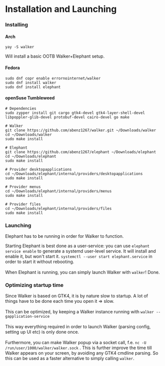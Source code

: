# Installation and Launching

### Installing

#### Arch

```
yay -S walker
```

Will install a basic OOTB Walker+Elephant setup.

#### Fedora

```
sudo dnf copr enable errornointernet/walker
sudo dnf install walker
sudo dnf install elephant
```

#### openSuse Tumbleweed

```
# Dependencies
sudo zypper install git cargo gtk4-devel gtk4-layer-shell-devel libpoppler-glib-devel protobuf-devel cairo-devel go make

# Walker
git clone https://github.com/abenz1267/walker.git ~/Downloads/walker
cd ~/Downloads/walker
sudo make install

# Elephant
git clone https://github.com/abenz1267/elephant ~/Downloads/elephant
cd ~/Downloads/elephant
sudo make install

# Provider desktopapplications
cd ~/Downloads/elephant/internal/providers/desktopapplications
sudo make install

# Provider menus
cd ~/Downloads/elephant/internal/providers/menus
sudo make install

# Provider files
cd ~/Downloads/elephant/internal/providers/files
sudo make install
```

### Launching

Elephant has to be running in order for Walker to function.

Starting Elephant is best done as a user-service: you can use `elephant service enable` to generate a systemd user-level service. It will install and enable it, but won't start it. `systemctl --user start elephant.service` in order to start it without rebooting.\
\
When Elephant is running, you can simply launch Walker with `walker`! Done.&#x20;

### Optimizing startup time

Since Walker is based on GTK4, it is by nature slow to startup. A lot of things have to be done each time you open it ⇒ slow.\
\
This can be optimized, by keeping a Walker instance running with `walker --gapplication-service` \
\
This way everything required in order to launch Walker (parsing config, setting up UI etc) is only done once.\
\
Furthermore, you can make Walker popup via a socket call, f.e. `nc -U /run/user/1000/walker/walker.sock` . This is further improve the time till Walker appears on your screen, by avoiding any GTK4 cmdline parsing. So this can be used as a faster alternative to simply calling `walker`.
